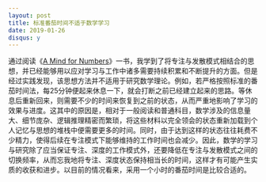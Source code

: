 ```yaml
---
layout: post
title: 标准番茄时间不适于数学学习
date: 2019-01-26
disqus: y
---
```


通过阅读《[A Mind for Numbers](https://book.douban.com/subject/25913349/)》一书，我学到了将专注与发散模式相结合的思想，并已经能够用以应对学习与工作中诸多需要持续积累和不断提升的方面。但是经过实践发现，该思想方法并不适用于研究数学理论。例如，若严格按照标准的番茄时间法，每25分钟便起来休息一下，就会打断之前已经建立起来的思路。等休息后重新回来，则需要不少的时间来恢复到之前的状态，从而严重地影响了学习的效果与进度。这其中的原因是，相对于一般阅读和普通科目，数学涉及的信息量大、细节庞杂、逻辑推理精密而繁琐，将这些材料以完全领会的状态重新加载到个人记忆与思想的堆栈中便需要更多的时间。同时，由于达到这样的状态往往耗费不少精力，使得后续在专注模式下能够维持的工作时间也会减少。因此，数学的学习与研究除了应当保证专注、深度的工作模式外，还要降低在专注与发散模式之间的切换频率，从而忘我地将专注、深度状态保持相当长的时间，这样才有可能产生实质的收获和进步。以目前的情况看来，采用一个小时的番茄时间是比较合适的。
